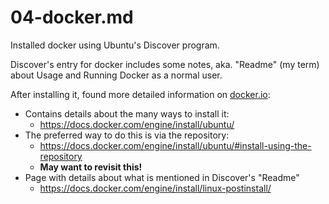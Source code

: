
# 04-docker.md

Installed docker using Ubuntu's Discover program.

Discover's entry for docker includes some notes, aka. "Readme" (my term) about Usage and Running Docker as a normal user.

After installing it, found more detailed information on [docker.io](http://docker.io):

- Contains details about the many ways to install it:
  - https://docs.docker.com/engine/install/ubuntu/
- The preferred way to do this is via the repository:
  - https://docs.docker.com/engine/install/ubuntu/#install-using-the-repository
  - **May want to revisit this!**
- Page with details about what is mentioned in Discover's "Readme"
  - https://docs.docker.com/engine/install/linux-postinstall/

